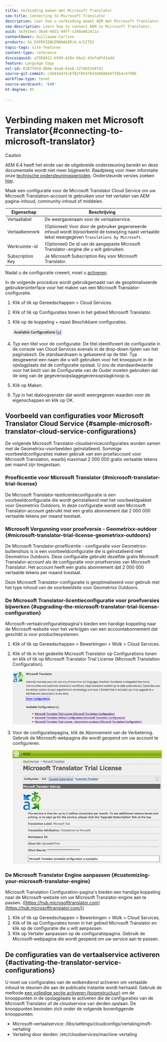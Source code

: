 ```yaml
---
title: Verbinding maken met Microsoft Translator
seo-title: Connecting to Microsoft Translator
description: Leer hoe u verbinding maakt AEM met Microsoft Translator.
seo-description: Learn how to connect AEM to Microsoft Translator.
uuid: 5e3916ec-36a0-4d31-94ff-c340a462411a
contentOwner: Guillaume Carlino
products: SG_EXPERIENCEMANAGER/6.4/SITES
topic-tags: site-features
content-type: reference
discoiquuid: a7958411-b509-428e-bbe2-42efe8fd1add
feature: Language Copy
exl-id: 6387fd5d-d8de-4ea8-b1e6-3274b53d4f41
source-git-commit: c5b816d74c6f02f85476d16868844f39b4c47996
workflow-type: tm+mt
source-wordcount: '640'
ht-degree: 0%

---
```


# Verbinding maken met Microsoft Translator{#connecting-to-microsoft-translator}

>[!CAUTION]
>
>AEM 6.4 heeft het einde van de uitgebreide ondersteuning bereikt en deze documentatie wordt niet meer bijgewerkt. Raadpleeg voor meer informatie onze [technische ondersteuningsperioden](https://helpx.adobe.com/support/programs/eol-matrix.html). Ondersteunde versies zoeken [hier](https://experienceleague.adobe.com/docs/).

Maak een configuratie voor de Microsoft Translator Cloud Service om uw Microsoft Translation-account te gebruiken voor het vertalen van AEM pagina-inhoud, community-inhoud of middelen.

| Eigenschap | Beschrijving |
|---|---|
| Vertaallabel | De weergavenaam voor de vertaalservice. |
| Vertaalkenmerk | (Optioneel) Voor door de gebruiker gegenereerde inhoud wordt bijvoorbeeld de toewijzing naast vertaalde tekst weergegeven `Translations by Microsoft`. |
| Werkruimte-id | (Optioneel) De id van de aangepaste Microsoft Translator-engine die u wilt gebruiken. |
| Subscription Key | Je Microsoft Subscription Key voor Microsoft Translator. |

Nadat u de configuratie creeert, moet u [activeren](/help/sites-administering/tc-msconf.md#activating-the-translator-service-configurations).

In de volgende procedure wordt gebruikgemaakt van de geoptimaliseerde gebruikersinterface voor het maken van een Microsoft Translator-configuratie.

1. Klik of tik op Gereedschappen > Cloud Services.
1. Klik of tik op Configuraties tonen in het gebied Microsoft Translator.
1. Klik op de koppeling + naast Beschikbare configuraties.

   ![chlimage_1-382](assets/chlimage_1-382.png)

1. Typ een titel voor de configuratie. De titel identificeert de configuratie in de console van Cloud Services evenals in de drop-down lijsten van het paginabezit. De standaardnaam is gebaseerd op de titel. Typ desgewenst een naam die u wilt gebruiken voor het knooppunt in de opslagplaats dat de configuratie opslaat. U zou de standaardwaarde voor het bezit van de Configuratie van de Ouder moeten gebruiken dat de weg van de gegevensopslaggegevensopslagknoop is.
1. Klik op Maken.
1. Typ in het dialoogvenster dat wordt weergegeven waarden voor de eigenschappen en klik op OK.

## Voorbeeld van configuraties voor Microsoft Translator Cloud Service {#sample-microsoft-translator-cloud-service-configurations}

De volgende Microsoft Translator-cloudserviceconfiguraties worden samen met de Geometrixx-voorbeelden geïnstalleerd. Sommige voorbeeldconfiguraties maken gebruik van een proefaccount voor Microsoft Translation, waarbij maximaal 2 000 000 gratis vertaalde tekens per maand zijn toegestaan.

### Proeflicentie voor Microsoft Translator {#microsoft-translator-trial-license}

De Microsoft Translator-testlicentieconfiguratie is een voorbeeldconfiguratie die wordt geïnstalleerd met het voorbeeldpakket voor Geometrixx Outdoors. In deze configuratie wordt een Microsoft Translator-account gebruikt met een gratis abonnement dat 2 000 000 vertaalde tekens per maand toestaat.

### Microsoft Vergunning voor proefversie - Geometrixx-outdoor {#microsoft-translator-trial-license-geometrixx-outdoors}

De Microsoft Translator-proeflicentie - configuratie voor Geometrixx-buitenshuis is is een voorbeeldconfiguratie die is geïnstalleerd met Geometrixx Outdoors. Deze configuratie gebruikt dezelfde gratis Microsoft Translator-account als de configuratie voor proefversies van Microsoft Translator. Het account heeft een gratis abonnement dat 2 000 000 vertaalde tekens per maand toestaat.

Deze Microsoft Translator-configuratie is geoptimaliseerd voor gebruik met het type inhoud van de voorbeeldsite voor Geometrixx Outdoors.

### De Microsoft Translator-licentieconfiguratie voor proefversies bijwerken {#upgrading-the-microsoft-translator-trial-license-configuration}

Microsoft-vertaalconfiguratiepagina&#39;s bieden een handige koppeling naar de Microsoft-website voor het verkrijgen van een accountabonnement dat geschikt is voor productiesystemen.

1. Klik of tik op Gereedschappen > Bewerkingen > Wolk > Cloud Services.
1. Klik of tik in het gedeelte Microsoft Translator op Configurations tonen en klik of tik op Microsoft Translator Trial License (Microsoft Translation Configuration).

   ![chlimage_1-383](assets/chlimage_1-383.png)

1. Voor de configuratiepagina, klik de Abonnement van de Verbetering. Gebruik de Microsoft-webpagina die wordt geopend om uw account te configureren.

   ![chlimage_1-384](assets/chlimage_1-384.png)

### De Microsoft Translator Engine aanpassen {#customizing-your-microsoft-translator-engine}

Microsoft Translation Configuration-pagina&#39;s bieden een handige koppeling naar de Microsoft-website om uw Microsoft Translator-engine aan te passen. ([https://hub.microsofttranslator.com](https://hub.microsofttranslator.com/))

1. Klik of tik op Gereedschappen > Bewerkingen > Wolk > Cloud Services.
1. Klik of tik op Configuraties tonen in het gebied Microsoft Translator en klik op de configuratie die u wilt aanpassen.
1. Klik op Vertaler aanpassen op de configuratiepagina. Gebruik de Microsoft-webpagina die wordt geopend om uw service aan te passen.

## De configuraties van de vertaalservice activeren {#activating-the-translator-service-configurations}

U moet uw configuraties van de wolkendienst activeren om vertaalde inhoud te steunen die aan de publicatie instantie wordt herhaald. Gebruik de methode [een volledige sectie activeren (boomstructuur)](/help/sites-authoring/publishing-pages.md#publishing-and-unpublishing-a-tree) om de knooppunten in de opslagplaats te activeren die de configuraties van de Microsoft Translator of de cloudservice van derden opslaan. De knooppunten bevinden zich onder de volgende bovenliggende knooppunten:

* Microsoft-vertaalservice: /libs/settings/cloudconfigs/vertaling/msft-vertaling
* Vertaling door derden: /etc/cloudservices/machine-vertaling
